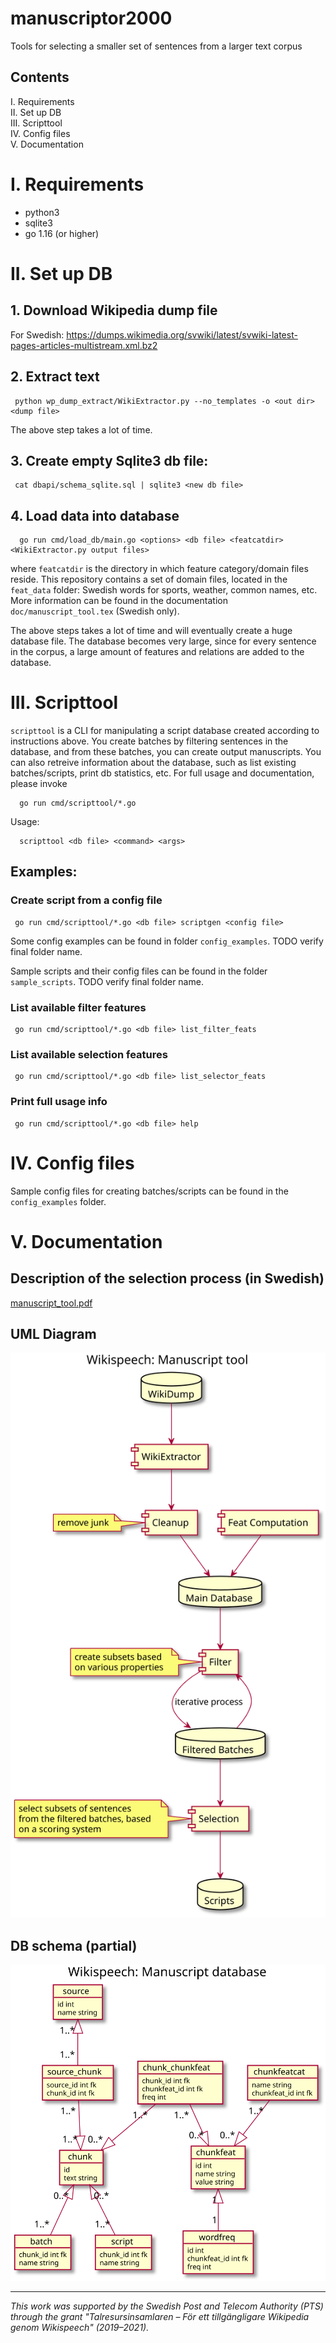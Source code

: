 # manuscriptor2000
Tools for selecting a smaller set of sentences from a larger text corpus

## Contents

I. Requirements    
II. Set up DB    
III. Scripttool    
IV. Config files    
V. Documentation    

# I. Requirements
* python3
* sqlite3
* go 1.16 (or higher)

# II. Set up DB

## 1. Download Wikipedia dump file

For Swedish: https://dumps.wikimedia.org/svwiki/latest/svwiki-latest-pages-articles-multistream.xml.bz2    
<!-- English: https://dumps.wikimedia.org/enwiki/latest/enwiki-latest-pages-articles-multistream.xml.bz2 -->


## 2. Extract text 

     python wp_dump_extract/WikiExtractor.py --no_templates -o <out dir> <dump file>


The above step takes a lot of time.

## 3. Create empty Sqlite3 db file:

     cat dbapi/schema_sqlite.sql | sqlite3 <new db file>


## 4. Load data into database

      go run cmd/load_db/main.go <options> <db file> <featcatdir> <WikiExtractor.py output files>

where `featcatdir` is the directory in which feature category/domain files reside. This repository contains a set of domain files, located in the `feat_data` folder: Swedish words for sports, weather, common names, etc. More information can be found in the documentation `doc/manuscript_tool.tex` (Swedish only).


The above steps takes a lot of time and will eventually create a huge
database file. The database becomes very large, since for every
sentence in the corpus, a large amount of features and relations are added to
the database.

# III. Scripttool

`scripttool` is a CLI for manipulating a script database created according to instructions above. You create batches by filtering sentences in the database, and from these batches, you can create output manuscripts. You can also retreive information about the database, such as list existing batches/scripts, print db statistics, etc. For full usage and documentation, please invoke

      go run cmd/scripttool/*.go

Usage:

      scripttool <db file> <command> <args>

## Examples:

### Create script from a config file

     go run cmd/scripttool/*.go <db file> scriptgen <config file>

Some config examples can be found in folder `config_examples`. TODO verify final folder name.

Sample scripts and their config files can be found in the folder `sample_scripts`. TODO verify final folder name.

### List available filter features

     go run cmd/scripttool/*.go <db file> list_filter_feats


### List available selection features

     go run cmd/scripttool/*.go <db file> list_selector_feats


### Print full usage info

     go run cmd/scripttool/*.go <db file> help



# IV. Config files

Sample config files for creating batches/scripts can be found in the `config_examples` folder.


# V. Documentation


## Description of the selection process (in Swedish)

<a href="doc/manuscript_tool.pdf">manuscript_tool.pdf</a>



## UML Diagram

<img src="./uml/manuscriptor.svg">


## DB schema (partial)

<img src="./uml/database.svg">

---

_This work was supported by the Swedish Post and Telecom Authority (PTS) through the grant "Talresursinsamlaren – För ett tillgängligare Wikipedia genom Wikispeech" (2019–2021)._
